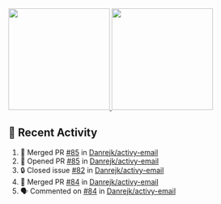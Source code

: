 <a href="https://github.com/anuraghazra/github-readme-stats">
  <img height=200 src="https://readme-stats-danrejk.vercel.app/api?username=Danrejk&theme=github_dark&border_color=3d444d&count_private=true" />
</a>
<a href="https://github.com/anuraghazra/github-readme-stats">
  <img height=200 src="https://readme-stats-danrejk.vercel.app/api/top-langs/?username=Danrejk&layout=donut&theme=github_dark&border_color=3d444d&count_private=true" />
</a>

## 🚀 Recent Activity  
<!--START_SECTION:activity-->
1. 🎉 Merged PR [#85](https://github.com/Danrejk/activy-email/pull/85) in [Danrejk/activy-email](https://github.com/Danrejk/activy-email)
2. 💪 Opened PR [#85](https://github.com/Danrejk/activy-email/pull/85) in [Danrejk/activy-email](https://github.com/Danrejk/activy-email)
3. 🔒 Closed issue [#82](https://github.com/Danrejk/activy-email/issues/82) in [Danrejk/activy-email](https://github.com/Danrejk/activy-email)
4. 🎉 Merged PR [#84](https://github.com/Danrejk/activy-email/pull/84) in [Danrejk/activy-email](https://github.com/Danrejk/activy-email)
5. 🗣 Commented on [#84](https://github.com/Danrejk/activy-email/pull/84#issuecomment-2816878787) in [Danrejk/activy-email](https://github.com/Danrejk/activy-email)
<!--END_SECTION:activity-->
